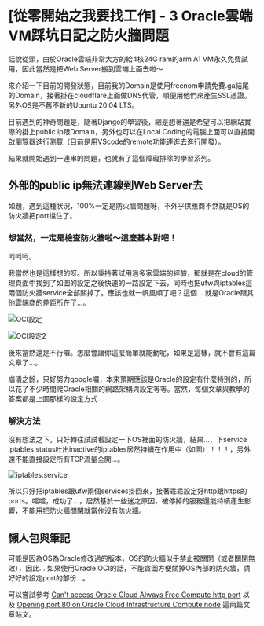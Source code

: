 # [從零開始之我要找工作] - 3 Oracle雲端VM踩坑日記之防火牆問題

話說從頭，由於Oracle雲端非常大方的給4核24G ram的arm A1 VM永久免費試用，因此當然是把Web Server搬到雲端上面去啦～

來介紹一下目前的開發狀態，目前我的Domain是使用freenom申請免費.ga結尾的Domain，接著掛在cloudflare上面做DNS代管，順便用他們來產生SSL憑證。另外OS是不舊不新的Ubuntu 20.04 LTS。

目前遇到的神奇問題是，隨著Django的學習後，總是想著還是希望可以把網站實際的掛上public ip跟Domain，另外也可以在Local Coding的電腦上面可以直接開啟瀏覽器進行瀏覽（目前是用VScode的remote功能連進去進行開發）。

結果就開始遇到一連串的問題，也就有了這個障礙排除的學習系列。

## 外部的public ip無法連線到Web Server去

如題，遇到這種狀況，100%一定是防火牆問題呀，不外乎供應商不然就是OS的防火牆把port擋住了。

### 想當然，一定是檢查防火牆啦～這麼基本對吧！

呵呵呵。

我當然也是這樣想的呀。所以秉持著試用過多家雲端的經驗，那就是在cloud的管理頁面中找到了如圖的設定之後快速的一路設定下去，同時也把ufw與iptables這兩個防火牆service全部關掉了。應該也就一帆風順了吧？這個… 就是Oracle跟其他雲端商的差距所在了…。

![OCI設定](https://raw.githubusercontent.com/JamesLu000/REZeroRequireJobs/main/img/OCI設定.png )

![OCI設定2](https://raw.githubusercontent.com/JamesLu000/REZeroRequireJobs/main/img/OCI設定2.png )

後來當然還是不行囉。怎麼會讓你這麼簡單就能動呢，如果是這樣，就不會有這篇文章了…。

崩潰之餘，只好努力google囉，本來預期應該是Oracle的設定有什麼特別的，所以花了不少時間爬Oracle相關的網路架構與設定等等。當然，每個文章與教學的答案都是上圖那樣的設定方式…

### 解決方法

沒有想法之下，只好轉往試試看設定一下OS裡面的防火牆，結果…，下service iptables status吐出inactive的iptables居然持續在作用中（如圖）！！！，另外還不能直接設定所有TCP流量全開…。

![iptables.service](https://raw.githubusercontent.com/JamesLu000/REZeroRequireJobs/main/img/iptables.service.png )

所以只好把iptables跟ufw兩個services掛回來，接著乖乖設定好http跟https的ports。噹噹，成功了…，居然基於一些迷之原因，被停掉的服務還能持續產生影響，不能用把防火牆關閉就當作沒有防火牆。

## 懶人包與筆記

可能是因為OS為Oracle修改過的版本，OS的防火牆似乎禁止被關閉（或者關閉無效），因此… 如果使用Oracle OCI的話，不能貪圖方便關掉OS內部的防火牆，請好好的設定port的部份…。

可以嘗試參考 [Can't access Oracle Cloud Always Free Compute http port] 以及 [Opening port 80 on Oracle Cloud Infrastructure Compute node] 這兩篇文章貼文。

[Can't access Oracle Cloud Always Free Compute http port]:https://stackoverflow.com/questions/62326988/cant-access-oracle-cloud-always-free-compute-http-port

[Opening port 80 on Oracle Cloud Infrastructure Compute node]:https://stackoverflow.com/questions/54794217/opening-port-80-on-oracle-cloud-infrastructure-compute-node